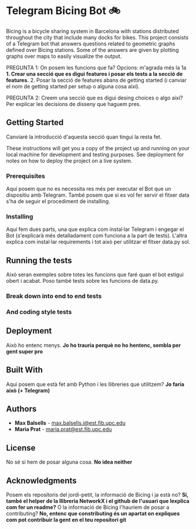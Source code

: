 # Telegram Bicing Bot 🚲

Bicing is a bicycle sharing system in Barcelona with stations distributed throughout the city that include many docks for bikes. This project consists of a Telegram bot that answers questions related to geometric graphs defined over Bicing stations. Some of the answers are given by plotting graphs over maps to easily visualize the output. 

PREGUNTA 1: On posem les funcions que fa? Opcions: m'agrada més la 1a
 **1. Crear una secció que es digui features i posar els tests a la secció de features.**
 2. Posar la secció de features abans de getting started (i canviar el nom de getting started per setup o alguna cosa així).
 
 PREGUNTA 2: Creem una secció que es digui desing choices o algo així? Per explicar les decisions de disseny que haguem pres.
 
## Getting Started

Canviaré la introducció d'aquesta secció quan tingui la resta fet.

These instructions will get you a copy of the project up and running on your local machine for development and testing purposes. See deployment for notes on how to deploy the project on a live system.

### Prerequisites

Aquí posem que no es necessita res més per executar el Bot que un dispositiu amb Telegram.
També posem que si es vol fer servir el fitxer data s'ha de seguir el procediment de installing.

### Installing

Aquí fem dues parts, una que explica com instal·lar Telegram i engegar el Bot (s'explicarà més detalladament com funciona a la part de tests). L'altra explica com instal·lar requirements i tot això per utilitzar el fitxer data.py sol.

## Running the tests

Això seran exemples sobre totes les funcions que faré quan el bot estigui obert i acabat.
Poso també tests sobre les funcions de data.py.

### Break down into end to end tests

### And coding style tests

## Deployment

Això ho entenc menys. **Jo ho trauria perquè no ho hentenc, sembla per gent super pro**

## Built With

Aquí posem que està fet amb Python i les llibreries que utilitzem? **Jo faria això (+ Telegram)**

## Authors

* **Max Balsells** - <max.balsells.i@est.fib.upc.edu>
* **Maria Prat** - <maria.prat@est.fib.upc.edu>

## License

No sé si hem de posar alguna cosa. **No idea neither**

## Acknowledgments

Posem els repositoris del jordi-petit, la informació de Bicing i ja està no? **Sí, també el helper de la llibreria NetworkX i el github de l'usuari que lexplica com fer un readme?**
O la informació de Bicing l'hauríem de posar a contributing? **No, entenc que constributing és un apartat on expliques com pot contribuir la gent en el teu repositori git**
